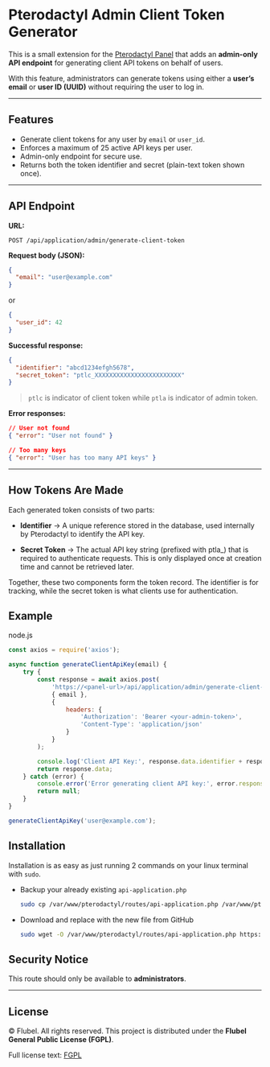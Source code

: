 # Pterodactyl Admin Client Token Generator

This is a small extension for the [Pterodactyl Panel](https://pterodactyl.io/) that adds an **admin-only API endpoint** for generating client API tokens on behalf of users.

With this feature, administrators can generate tokens using either a **user’s email** or **user ID (UUID)** without requiring the user to log in.

---

## Features

* Generate client tokens for any user by `email` or `user_id`.
* Enforces a maximum of 25 active API keys per user.
* Admin-only endpoint for secure use.
* Returns both the token identifier and secret (plain-text token shown once).

---

## API Endpoint

**URL:**

```
POST /api/application/admin/generate-client-token
```

**Request body (JSON):**

```json
{
  "email": "user@example.com"
}
```

or

```json
{
  "user_id": 42
}
```

**Successful response:**

```json
{
  "identifier": "abcd1234efgh5678",
  "secret_token": "ptlc_XXXXXXXXXXXXXXXXXXXXXXXX"
}
```
> `ptlc` is indicator of client token while `ptla` is indicator of admin token.

**Error responses:**

```json
// User not found
{ "error": "User not found" }

// Too many keys
{ "error": "User has too many API keys" }
```

---

## How Tokens Are Made

Each generated token consists of two parts:

- **Identifier** → A unique reference stored in the database, used internally by Pterodactyl to identify the API key.

- **Secret Token** → The actual API key string (prefixed with ptla_) that is required to authenticate requests. This is only displayed once at creation time and cannot be retrieved later.

Together, these two components form the token record. The identifier is for tracking, while the secret token is what clients use for authentication.

## Example 

node.js
```js
const axios = require('axios');

async function generateClientApiKey(email) {
    try {
        const response = await axios.post(
            'https://<panel-url>/api/application/admin/generate-client-token',
            { email },
            {
                headers: {
                    'Authorization': 'Bearer <your-admin-token>',
                    'Content-Type': 'application/json'
                }
            }
        );

        console.log('Client API Key:', response.data.identifier + response.data.secret_token);
        return response.data;
    } catch (error) {
        console.error('Error generating client API key:', error.response?.data || error.message);
        return null;
    }
}

generateClientApiKey('user@example.com');
```

## Installation

Installation is as easy as just running 2 commands on your linux terminal with `sudo`.

- Backup your already existing `api-application.php`
    ```sh
    sudo cp /var/www/pterodactyl/routes/api-application.php /var/www/pterodactyl/routes/api-application.php.bak
    ```

- Download and replace with the new file from GitHub
    ```sh
    sudo wget -O /var/www/pterodactyl/routes/api-application.php https://raw.githubusercontent.com/MrFiend179/ pterodactyl-client-token-api/master/api-application.php
    ```

## Security Notice

This route should only be available to **administrators**.


---

## License

© Flubel. All rights reserved.
This project is distributed under the **Flubel General Public License (FGPL)**.

Full license text: [FGPL](https://flubel.com/license)
